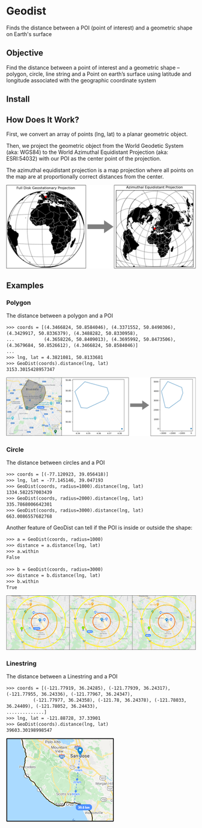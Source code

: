 # Geodist
Finds the distance between a POI (point of interest) and a geometric shape on Earth's surface

## Objective
Find the distance between a point of interest and a geometric shape – polygon, circle, line string and a Point on earth’s surface using latitude and longitude associated with the geographic coordinate system


## Install

## How Does It Work?
First, we convert an array of points (lng, lat) to a planar geometric object.

Then, we project the geometric object from the World Geodetic System (aka: WGS84) to the World Azimuthal Equidistant Projection (aka: ESRI:54032) with our POI as the center point of the projection.

The azimuthal equidistant projection is a map projection where all points on the map are at proportionally correct distances from the center.

![HowDoesItWork](docs/images/objective.png)

## Examples

### Polygon

The distance between a polygon and a POI
```
>>> coords = [(4.3466824, 50.8584046), (4.3371552, 50.8490306), (4.3429917, 50.8336379), (4.3488282, 50.8330958),
...           (4.3658226, 50.8409013), (4.3695992, 50.8473506), (4.3679684, 50.8526612), (4.3466824, 50.8584046)]
... 
>>> lng, lat = 4.3821081, 50.8133681
>>> GeoDist(coords).distance(lng, lat)
3153.3015428957347
```

![Polygon](docs/images/polygon_example.png)

### Circle
The distance between circles and a POI
```
>>> coords = [(-77.120923, 39.056418)]
>>> lng, lat = -77.145146, 39.047193
>>> GeoDist(coords, radius=1000).distance(lng, lat)
1334.582257003439
>>> GeoDist(coords, radius=2000).distance(lng, lat)
335.7868006642301
>>> GeoDist(coords, radius=3000).distance(lng, lat)
663.0086557682768
```

Another feature of GeoDist can tell if the POI is inside or outside the shape:
```
>>> a = GeoDist(coords, radius=1000)
>>> distance = a.distance(lng, lat)
>>> a.within
False

>>> b = GeoDist(coords, radius=3000)
>>> distance = b.distance(lng, lat)
>>> b.within
True
```

![Circle](docs/images/circle_example.png)

### Linestring
The distance between a Linestring and a POI
```
>>> coords = [(-121.77919, 36.24285), (-121.77939, 36.24317), (-121.77955, 36.24336), (-121.77967, 36.24347),
          (-121.77977, 36.24358), (-121.78, 36.24378), (-121.78033, 36.24409), (-121.78052, 36.24433),
..............]
>>> lng, lat = -121.88728, 37.33901
>>> GeoDist(coords).distance(lng, lat)
39603.30198998547
```

![Linestring](docs/images/linestring_example.png)
